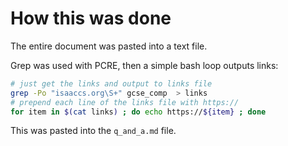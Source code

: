 # How this was done

The entire document was pasted into a text file.

Grep was used with PCRE, then a simple bash loop outputs links:

```bash
# just get the links and output to links file
grep -Po "isaaccs.org\S+" gcse_comp  > links
# prepend each line of the links file with https://
for item in $(cat links) ; do echo https://${item} ; done
```

This was pasted into the ```q_and_a.md``` file.
